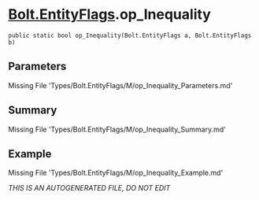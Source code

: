 # [Bolt.EntityFlags](Types/Bolt.EntityFlags.md).op_Inequality
`public static bool op_Inequality(Bolt.EntityFlags a, Bolt.EntityFlags b)`
## Parameters
Missing File 'Types/Bolt.EntityFlags/M/op_Inequality_Parameters.md'
## Summary
Missing File 'Types/Bolt.EntityFlags/M/op_Inequality_Summary.md'
## Example
Missing File 'Types/Bolt.EntityFlags/M/op_Inequality_Example.md'

*THIS IS AN AUTOGENERATED FILE, DO NOT EDIT*
